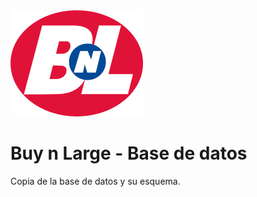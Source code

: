 <img src="../../.github/readme-images/BnL_Logo.png" />
<h1>Buy n Large - Base de datos</h1>

<p>Copia de la base de datos y su esquema.</p>
